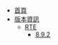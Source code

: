 * [首頁](/)
* [版本資訊](RELEASE/README.md)
    * [RTE](RELEASE/RTE/README.md)
        * [8.9.2](RELEASE/RTE/8.9.2.md)